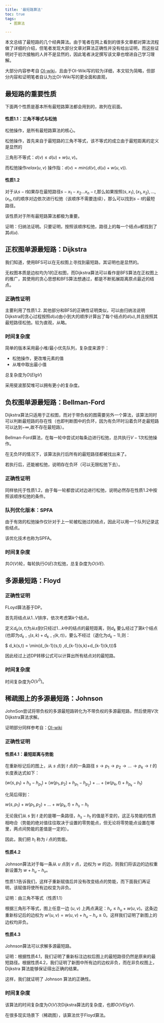 ```yaml
---
title: '最短路算法'
toc: true
tags:	
  - 图算法

---
```




本文总结了最短路的几个经典算法。由于笔者在网上看到的很多文章都对算法流程做了详细的介绍，但笔者发现大部分文章对算法正确性并没有给出证明，而这些证明对于初次接触的人并不是显然的，因此笔者决定撰写该文章也增进自己学习理解。

大部分内容参考自 [OI-wiki](https://oi-wiki.org/graph/shortest-path/)，且由于OI-Wiki写的较为详细，本文较为简略，但部分内容和证明笔者自认为比OI-Wiki写的更全面和直观，



## 最短路的重要性质

下面两个性质是基本所有最短路算法都会用到的，故列在前面。

#### 性质1.1：三角不等式与松弛

松弛操作，是所有最短路算法的核心。

松弛操作，首先来自于最短路的三角不等式，该不等式的成立由于最短距离的定义是显然的

三角形不等式：$d(v) \leq d(u) + w(u, v)$。

而松弛操作$relax(u,v)$ 操作指：$d(v) = min(d(v), d(u) + w(u, v))$.

#### 性质1.2

对于从$s-t$如果存在最短路径$s-x_1-x_2...x_n-t$,那么如果按照$(s,x_1),(x_1,x_2),...,(x_n,t)$的顺序对边依次进行松弛（该顺序不需要连续），那么可以找到$s-t$的最短路径。

该性质对于所有最短路算法都极为重要。

证明：归纳法证明。只要证明，按照该顺序松弛，路径上的每一个结点$u$都找到了其$d(u)$.



## 正权图单源最短路：Dijkstra

我们知道，使用BFS可以在无权图上寻找到最短路，其证明也是显然的。

无权图本质是边权均为1的正权图，而Dijkstra算法可以看作是BFS算法在正权图上的推广，其使用的贪心思想和BFS算法想通过，都是不断拓展距离原点最近的结点。

### 正确性证明

主要利用了性质1.2. 其他部分和BFS的正确性证明类似，可以由归纳法说明Dijkstra的贪心过程按照$d(u)$由小到大的顺序计算出了每个结点的$d(u)$,并且按照其最短路径松弛。较为直观，从略。

### 时间复杂度

简单的版本采用最小堆/最小优先队列，复杂度来源于：

* 松弛操作，更改堆元素的值
* 从堆中取出最小值

总复杂度为$O(ElgV)$

采用斐波那契堆可以拥有更小的复杂度。



## 负权图单源最短路：Bellman-Ford

Dijkstra算法只适用于正权图，而对于带负权的图需要另外一个算法，该算法同时可以判断最短路的存在性（也即判断图中的负环，因为有负环时沿着负环走最短路可以达到$-\infty$,故不存在最短路）。

Bellman-Ford算法，在每一轮中尝试对每条边进行松弛，总共执行$V-1$次松弛操作。

在无负环的情况下，该算法执行后所有的最短路径都被找出来了。

若执行后，还能被松弛，说明存在负环（可以无限松弛下去）。

### 正确性证明

同样依托于性质1.2，由于每一轮都尝试对边进行松弛，说明必然存在性质1.2中按照该顺序松弛的条件。

### 队列优化版本：SPFA

由于有效的松弛操作仅针对于上一轮被松驰过的结点，因此可以用一个队列记录这些结点。

该优化技术也称为SPFA。

### 时间复杂度

共$O(V)$轮，每轮执行$O(E)$次松弛，总复杂度为$O(VE)$.



## 多源最短路：Floyd

### 正确性证明

FLoyd算法基于DP。

首先将结点从$1..V$排序，依次考虑第$k$个结点。

定义$d_k(s,t)$为从$s$到$t$只经过$1...k$中的结点的最短距离，则$d_k$ 要么经过了第$k$个结点(也即为$d_{k-1}(s,k)+d_{k-1}(k,t)$)，要么不经过（退化为$d_k-1$),则：

$ d_k(s,t) = \min(d_{k-1}(s,t) ,d_{k-1}(s,k)+d_{k-1}(k,t))$ 

因此经过上述DP转移公式可以计算出所有结点对的最短路。

### 时间复杂度

时间复杂度为$O(V^3)$。



## 稀疏图上的多源最短路：Johnson

JohnSon尝试将带负权的多源最短路转化为不带负权的多源最短路，然后使用$V$次Dijkstra算法求解。

证明部分同样参考自：[OI-wiki](https://oi-wiki.org/graph/shortest-path/)

### 正确性证明

#### 性质4.1：最短距离与势能

在重新标记后的图上，从 $s$ 点到 $t$ 点的一条路径 $s \to p_1 \to p_2 \to \dots \to p_k \to t$ 的长度表达式如下：

$(w(s,p_1)+h_s-h_{p_1})+(w(p_1,p_2)+h_{p_1}-h_{p_2})+ \dots +(w(p_k,t)+h_{p_k}-h_t)$

化简后得到：

$w(s,p_1)+w(p_1,p_2)+ \dots +w(p_k,t)+h_s-h_t$

无论我们从 $s$ 到 $t$ 走的是哪一条路径，$h_s-h_t$ 的值是不变的，这正与势能的性质相吻合（势能的绝对值往往取决于设置的零势能点，但无论将零势能点设置在哪里，两点间势能的差值是一定的）。

因此，我们把 $h_i$ 称为 $i$ 点的势能。

#### 性质4.2

Johnson算法对于每一条从 $u$ 点到 $v$ 点，边权为 $w$ 的边，则我们将该边的边权重新设置为 $w+h_u-h_v$。

性质1.1告诉我们，这样子重新赋值后并没有改变结点的势能，而下面我们再证明，该赋值将使所有边权变为非负。

证明：由三角不等式（性质1.1）

根据三角形不等式，图上任意一边 $(u,v)$ 上两点满足：$h_v \leq h_u + w(u,v)$。这条边重新标记后的边权为 $w'(u,v)=w(u,v)+h_u-h_v \geq 0$。这样我们证明了新图上的边权均非负。

#### 性质4.3

Johnson算法可以求解多源最短路。

证明：根据性质4.1，我们证明了重新标注边权后图上的最短路径仍然是原来的最短路径。根据性质4.2，我们证明了新图中所有边的边权非负，而在非负权图上，Dijkstra 算法能够保证得出正确的结果。

这样，我们就证明了 Johnson 算法的正确性。

### 时间复杂度

该算法的时间复杂度为$O(V)$次Dijkstra算法的复杂度，也即$O(VElgV)$.

在很多现实场景下（稀疏图），该算法优于Floyd算法。
